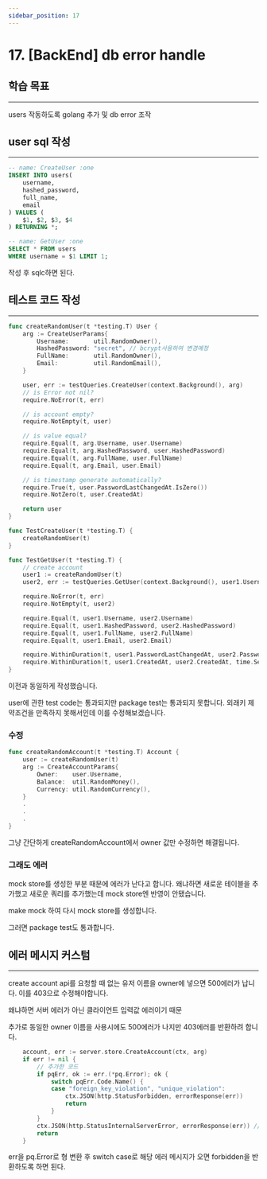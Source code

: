 ```yaml
---
sidebar_position: 17
---
```


# 17. [BackEnd] db error handle


## 학습 목표
---

users 작동하도록 golang 추가 및 db error 조작

## user sql 작성
---

```sql
-- name: CreateUser :one
INSERT INTO users(
    username,
    hashed_password,
    full_name,
    email
) VALUES (
    $1, $2, $3, $4
) RETURNING *;

-- name: GetUser :one
SELECT * FROM users
WHERE username = $1 LIMIT 1;
```

작성 후 sqlc하면 된다.


## 테스트 코드 작성
---

```go
func createRandomUser(t *testing.T) User {
	arg := CreateUserParams{
		Username:       util.RandomOwner(),
		HashedPassword: "secret", // bcrypt사용하여 변경예정
		FullName:       util.RandomOwner(),
		Email:          util.RandomEmail(),
	}

	user, err := testQueries.CreateUser(context.Background(), arg)
	// is Error not nil?
	require.NoError(t, err)

	// is account empty?
	require.NotEmpty(t, user)

	// is value equal?
	require.Equal(t, arg.Username, user.Username)
	require.Equal(t, arg.HashedPassword, user.HashedPassword)
	require.Equal(t, arg.FullName, user.FullName)
	require.Equal(t, arg.Email, user.Email)

	// is timestamp generate automatically?
	require.True(t, user.PasswordLastChangedAt.IsZero())
	require.NotZero(t, user.CreatedAt)

	return user
}

func TestCreateUser(t *testing.T) {
	createRandomUser(t)
}

func TestGetUser(t *testing.T) {
	// create account
	user1 := createRandomUser(t)
	user2, err := testQueries.GetUser(context.Background(), user1.Username)

	require.NoError(t, err)
	require.NotEmpty(t, user2)

	require.Equal(t, user1.Username, user2.Username)
	require.Equal(t, user1.HashedPassword, user2.HashedPassword)
	require.Equal(t, user1.FullName, user2.FullName)
	require.Equal(t, user1.Email, user2.Email)

	require.WithinDuration(t, user1.PasswordLastChangedAt, user2.PasswordLastChangedAt, time.Second)
	require.WithinDuration(t, user1.CreatedAt, user2.CreatedAt, time.Second)
}
```

이전과 동일하게 작성했습니다.

user에 관한 test code는 통과되지만 package test는 통과되지 못합니다. 외래키 제약조건을 만족하지 못해서인데 이를 수정해보겠습니다.

### 수정

```go
func createRandomAccount(t *testing.T) Account {
	user := createRandomUser(t)
	arg := CreateAccountParams{
		Owner:    user.Username,
		Balance:  util.RandomMoney(),
		Currency: util.RandomCurrency(),
	}
	.
	.
	.
}
```

그냥 간단하게 createRandomAccount에서 owner 값만 수정하면 해결됩니다.


### 그래도 에러

mock store를 생성한 부분 때문에 에러가 난다고 합니다. 왜냐하면 새로운 테이블을 추가했고 새로운 쿼리를 추가했는데 mock store엔 반영이 안됐습니다.

make mock 하여 다시 mock store를 생성합니다.

그러면 package test도 통과합니다.


## 에러 메시지 커스텀
---

create account api를 요청할 때 없는 유저 이름을 owner에 넣으면 500에러가 납니다. 이를 403으로 수정해야합니다.

왜냐하면 서버 에러가 아닌 클라이언트 입력값 에러이기 때문


추가로 동일한 owner 이름을 사용시에도 500에러가 나지만 403에러를 반환하려 합니다.

```go
	account, err := server.store.CreateAccount(ctx, arg)
	if err != nil {
		// 추가한 코드
		if pqErr, ok := err.(*pq.Error); ok {
			switch pqErr.Code.Name() {
			case "foreign_key_violation", "unique_violation":
				ctx.JSON(http.StatusForbidden, errorResponse(err))
				return
			}
		}
		ctx.JSON(http.StatusInternalServerError, errorResponse(err)) // 서버 에러
		return
	}
```

err을 pq.Error로 형 변환 후 switch case로 해당 에러 메시지가 오면 forbidden을 반환하도록 하면 된다.